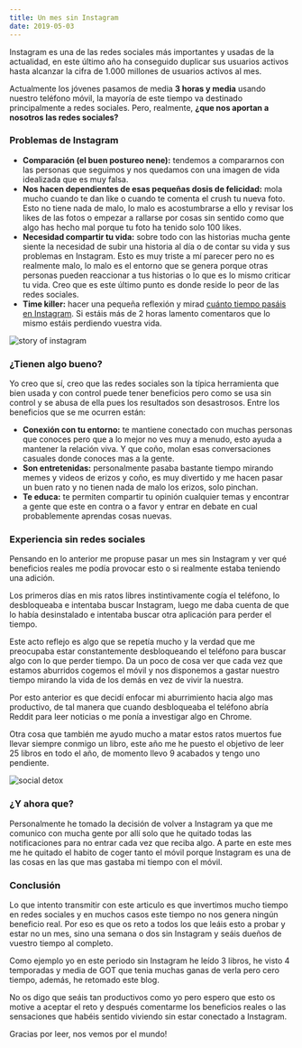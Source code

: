 ```yaml
---
title: Un mes sin Instagram
date: 2019-05-03
---
```


Instagram es una de las redes sociales más importantes y usadas de la actualidad, en este último año ha conseguido duplicar sus usuarios activos hasta alcanzar la cifra de 1.000 millones de usuarios activos al mes.

Actualmente los jóvenes pasamos de media **3 horas y media** usando nuestro teléfono móvil, la mayoría de este tiempo va destinado principalmente a redes sociales. Pero, realmente, **¿que nos aportan a nosotros las redes sociales?**

### Problemas de Instagram

* **Comparación (el buen postureo nene):** tendemos a compararnos con las personas que seguimos y nos quedamos con una imagen de vida idealizada que es muy falsa.
* **Nos hacen dependientes de esas pequeñas dosis de felicidad:** mola mucho cuando te dan like o cuando te comenta el crush tu nueva foto. Esto no tiene nada de malo, lo malo es acostumbrarse a ello y revisar los likes de las fotos o empezar a rallarse por cosas sin sentido como que algo has hecho mal porque tu foto ha tenido solo 100 likes.
* **Necesidad compartir tu vida:** sobre todo con las historias mucha gente siente la necesidad de subir una historia al día o de contar su vida y sus problemas en Instagram. Esto es muy triste a mí parecer pero no es realmente malo, lo malo es el entorno que se genera porque otras personas pueden reaccionar a tus historias o lo que es lo mismo criticar tu vida. Creo que es este último punto es donde reside lo peor de las redes sociales.
* **Time killer:** hacer una pequeña reflexión y mirad [cuánto tiempo pasáis en Instagram](https://www.xatakamovil.com/aplicaciones/asi-tu-actividad-instagram-averigua-cuanto-tiempo-pasas-usando-app). Si estáis más de 2 horas lamento comentaros que lo mismo estáis perdiendo vuestra vida.

![story of instagram](https://instazood.com/wp-content/uploads/2018/08/instazood6-3.jpg)

### ¿Tienen algo bueno?

Yo creo que sí, creo que las redes sociales son la típica herramienta que bien usada y con control puede tener beneficios pero como se usa sin control y se abusa de ella pues los resultados son desastrosos. Entre los beneficios que se me ocurren están:

* **Conexión con tu entorno:** te mantiene conectado con muchas personas que conoces pero que a lo mejor no ves muy a menudo, esto ayuda a mantener la relación viva. Y que coño, molan esas conversaciones casuales donde conoces mas a la gente.
* **Son entretenidas:** personalmente pasaba bastante tiempo mirando memes y videos de erizos y coño, es muy divertido y me hacen pasar un buen rato y no tienen nada de malo los erizos, solo pinchan.
* **Te educa:** te permiten compartir tu opinión cualquier temas y encontrar a gente que este en contra o a favor y entrar en debate en cual probablemente aprendas cosas nuevas.

### Experiencia sin redes sociales

Pensando en lo anterior me propuse pasar un mes sin Instagram y ver qué beneficios reales me podía provocar esto o si realmente estaba teniendo una adición.

Los primeros días en mis ratos libres instintivamente cogía el teléfono, lo desbloqueaba e intentaba buscar Instagram, luego me daba cuenta de que lo había desinstalado e intentaba buscar otra aplicación para perder el tiempo. 

Este acto reflejo es algo que se repetía mucho y la verdad que me preocupaba estar constantemente desbloqueando el teléfono para buscar algo con lo que perder tiempo. Da un poco de cosa ver que cada vez que estamos aburridos cogemos el móvil y nos disponemos a gastar nuestro tiempo mirando la vida de los demás en vez de vivir la nuestra.

Por esto anterior es que decidí enfocar mi aburrimiento hacia algo mas productivo, de tal manera que cuando desbloqueaba el teléfono abría Reddit para leer noticias o me ponía a investigar algo en Chrome. 

Otra cosa que también me ayudo mucho a matar estos ratos muertos fue llevar siempre conmigo un libro, este año me he puesto el objetivo de leer 25 libros en todo el año, de momento llevo 9 acabados y tengo uno pendiente.

![social detox](https://instazood.com/wp-content/uploads/2018/08/instazood8-3.jpg)

### ¿Y ahora que?

Personalmente he tomado la decisión de volver a Instagram ya que me comunico con mucha gente por allí solo que he quitado todas las notificaciones para no entrar cada vez que reciba algo. A parte en este mes me he quitado el habito de coger tanto el móvil porque Instagram es una de las cosas en las que mas gastaba mi tiempo con el móvil.

### Conclusión

Lo que intento transmitir con este articulo es que invertimos mucho tiempo en redes sociales y en muchos casos este tiempo no nos genera ningún beneficio real. Por eso es que os reto a todos los que leáis esto a probar y estar no un mes, sino una semana o dos sin Instagram y seáis dueños de vuestro tiempo al completo.

Como ejemplo yo en este periodo sin Instagram he leído 3 libros, he visto 4 temporadas y media de GOT que tenia muchas ganas de verla pero cero tiempo, además, he retomado este blog.

No os digo que seáis tan productivos como yo pero espero que esto os motive a aceptar el reto y después comentarme los beneficios reales o las sensaciones que habéis sentido viviendo sin estar conectado a Instagram.

Gracias por leer, nos vemos por el mundo!